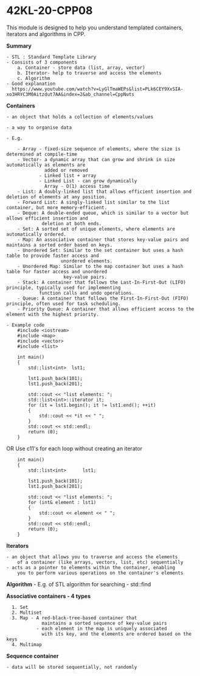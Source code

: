 # 42KL-20-CPP08

This module is designed to help you understand templated containers, iterators and algorithms in CPP.

**Summary**

	- STL : Standard Template Library
	- Consists of 3 components
		a. Container - store data (list, array, vector)
		b. Iterator- help to traverse and access the elements
		c. Algorithm
	- Good explanation
	  https://www.youtube.com/watch?v=LyGlTmaWEPs&list=PLk6CEY9XxSIA-xo3HRYC3M0Aitzdut7AA&index=2&ab_channel=CppNuts

**Containers**

	- an object that holds a collection of elements/values

	- a way to organise data

	- E.g.

		- Array - fixed-size sequence of elements, where the size is determined at compile-time
		- Vector- a dynamic array that can grow and shrink in size automatically as elements are
		  		  added or removed
				- Linked list + array
				- Linked List - can grow dynamically
				  Array - O(1) access time
		- List: A doubly-linked list that allows efficient insertion and deletion of elements at any position.
		- Forward List: A singly-linked list similar to the list container, but more memory-efficient.
		- Deque: A double-ended queue, which is similar to a vector but allows efficient insertion and
			     deletion at both ends.
		- Set: A sorted set of unique elements, where elements are automatically ordered.
		- Map: An associative container that stores key-value pairs and maintains a sorted order based on keys.
		- Unordered Set: Similar to the set container but uses a hash table to provide faster access and 
		                unordered elements.
		- Unordered Map: Similar to the map container but uses a hash table for faster access and unordered
		                 key-value pairs.
		- Stack: A container that follows the Last-In-First-Out (LIFO) principle, typically used for implementing
                function calls and undo operations.
		- Queue: A container that follows the First-In-First-Out (FIFO) principle, often used for task scheduling.
		- Priority Queue: A container that allows efficient access to the element with the highest priority.
	
	- Example code
		#include <iostream>
		#include <map>
		#include <vector>
		#include <list>

		int main()
		{
			std::list<int>	lst1;
			
			lst1.push_back(101);
			lst1.push_back(201);

			std::cout << "list elements: ";
			std::list<int>::iterator it;
			for (it = lst1.begin(); it != lst1.end(); ++it)
			{
				std::cout << *it << " ";
			}
			std::cout << std::endl;
			return (0);
		}

OR 
Use c11's for each loop without creating an iterator
		
		int main()
		{
			std::list<int>		lst1;
			
			lst1.push_back(101);
			lst1.push_back(201);

			std::cout << "list elements: ";
			for (int& element : lst1)
			{
				std::cout << element << " ";
			}
			std::cout << std::endl;
			return (0);
		}

**Iterators**

	- an object that allows you to traverse and access the elements
		of a container (like arrays, vectors, list, etc) sequentially
	- acts as a pointer to elements within the container, enabling
		you to perform various operations on the container's elements

**Algorithm**
	- E.g. of STL algorithm for searching
	- std::find

**Associative containers - 4 types**

	  1. Set
	  2. Multiset
	  3. Map - A red-black-tree-based container that 
				 maintains a sorted sequence of key-value pairs
			   - each element in the map is uniquely associated 
			     with its key, and the elements are ordered based on the keys
	  4. Multimap

**Sequence container**

	- data will be stored sequentially, not randomly
	
